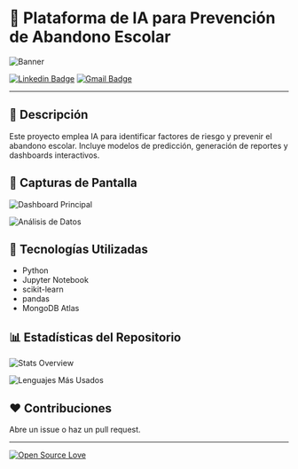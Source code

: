 # 🌟 Plataforma de IA para Prevención de Abandono Escolar

![Banner](https://raw.githubusercontent.com/tuusuario/tu-repo/main/assets/banner.png)

[![Linkedin Badge](https://img.shields.io/badge/-TuNombre-blue?style=social\&logo=Linkedin\&logoColor=blue\&link=https://www.linkedin.com/in/tu-perfil)](https://www.linkedin.com/in/tu-perfil)
[![Gmail Badge](https://img.shields.io/badge/-tuemail-c14438?style=social\&logo=Gmail\&logoColor=red\&link=mailto\:tuemail@gmail.com)](mailto:tuemail@gmail.com)

---

## 🚀 Descripción

Este proyecto emplea IA para identificar factores de riesgo y prevenir el abandono escolar. Incluye modelos de predicción, generación de reportes y dashboards interactivos.

## 📸 Capturas de Pantalla

![Dashboard Principal](https://raw.githubusercontent.com/tuusuario/tu-repo/main/assets/dashboard_main.png)

![Análisis de Datos](https://raw.githubusercontent.com/tuusuario/tu-repo/main/assets/data_analysis.png)

## 🎨 Tecnologías Utilizadas

* Python
* Jupyter Notebook
* scikit-learn
* pandas
* MongoDB Atlas

## 📊 Estadísticas del Repositorio

![Stats Overview](https://raw.githubusercontent.com/tuusuario/github-stats-transparent/output/generated/overview.svg)

![Lenguajes Más Usados](https://raw.githubusercontent.com/tuusuario/github-stats-transparent/output/generated/languages.svg)

## ❤️ Contribuciones

Abre un issue o haz un pull request.

---

[![Open Source Love](https://badges.frapsoft.com/os/v1/open-source.svg?v=102)](https://github.com/ellerbrock/open-source-badge/)
